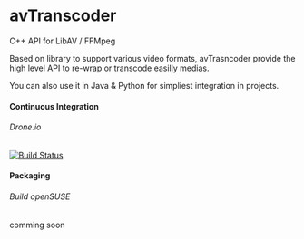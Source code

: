 # avTranscoder

C++ API for LibAV / FFMpeg

Based on library to support various video formats, avTrasncoder provide the high level API to re-wrap or transcode easilly medias.

You can also use it in Java & Python for simpliest integration in projects.

#### Continuous Integration

###### Drone.io  
[![Build Status](https://drone.io/github.com/avTranscoder/avTranscoder/status.png)](https://drone.io/github.com/avTranscoder/avTranscoder/latest)

#### Packaging

###### Build openSUSE  
comming soon

